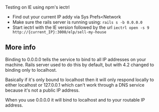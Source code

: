 Testing on IE using npm's iectrl

- Find out your current IP addy via Sys Prefs<Network
- Make sure the rails server is running using:
```rails s -b 0.0.0.0```
- Start iectrl with the IE version followed by the url
```iectrl open -s 9 http://{current_IP}:3000/elp/sell-my-house```


## More info
Binding to 0.0.0.0 tells the service to bind to all IP addresses on your machine. Rails server used to do this by default, but with 4.2 changed to binding only to localhost.

Basically if it's only bound to localhost then it will only respond locally to either localhost or 127.0.0.1 which can't work through a DNS service because it's not a public IP address.

When you use 0.0.0.0 it will bind to localhost and to your routable IP address.
